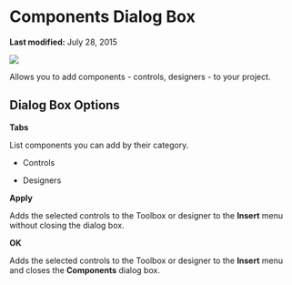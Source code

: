 
# Components Dialog Box

 **Last modified:** July 28, 2015


![](../images/va5lxx1_ZA01201778.gif)



Allows you to add components - controls, designers - to your project.


## Dialog Box Options

 **Tabs**

List components you can add by their category.




- Controls
    
- Designers
    


 **Apply**

Adds the selected controls to the Toolbox or designer to the  **Insert** menu without closing the dialog box.

 **OK**

Adds the selected controls to the Toolbox or designer to the  **Insert** menu and closes the **Components** dialog box.

